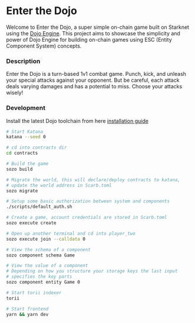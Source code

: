 # Enter the Dojo

Welcome to Enter the Dojo, a super simple on-chain game built on Starknet using
the [Dojo Engine](https://github.com/dojoengine/dojo). This project aims to
showcase the simplicity and power of Dojo Engine for building on-chain games
using ESC (Entity Component System) concepts.

### Description

Enter the Dojo is a turn-based 1v1 combat game. Punch, kick, and unleash your
special attacks against your opponent. But be careful, each attack deals varying
damages and has a potential to miss. Choose your attacks wisely!

### Development

Install the latest Dojo toolchain from here
[installation guide](https://book.dojoengine.org/getting-started/installation.html)

```bash
# Start Katana
katana --seed 0

# cd into contracts dir
cd contracts

# Build the game
sozo build

# Migrate the world, this will declare/deploy contracts to katana,
# update the world address in Scarb.toml
sozo migrate

# Setup some basic authorization between system and components
./scripts/default_auth.sh

# Create a game, account credentials are stored in Scarb.toml
sozo execute create

# Open up another terminal and cd into player_two
sozo execute join --calldata 0

# View the schema of a component
sozo component schema Game

# View the value of a component
# Depending on how you structure your storage keys the last input
# specifies the key parts
sozo component entity Game 0

# Start torii indexer
torii

# Start frontend
yarn && yarn dev
```
